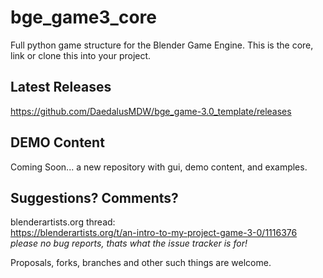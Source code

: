 # bge_game3_core
Full python game structure for the Blender Game Engine. This is the core, link or clone this into your project.  

## Latest Releases  
https://github.com/DaedalusMDW/bge_game-3.0_template/releases  


## DEMO Content  
Coming Soon... a new repository with gui, demo content, and examples.  

## Suggestions? Comments?
blenderartists.org thread:  
https://blenderartists.org/t/an-intro-to-my-project-game-3-0/1116376  
*please no bug reports, thats what the issue tracker is for!*

Proposals, forks, branches and other such things are welcome.
